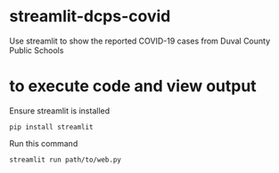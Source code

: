 # streamlit-dcps-covid
Use streamlit to show the reported COVID-19 cases from Duval County Public Schools

# to execute code and view output
Ensure streamlit is installed
```console
pip install streamlit
```

Run this command
```console
streamlit run path/to/web.py
```
